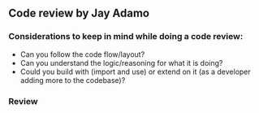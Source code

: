 ## Code review by Jay Adamo

### Considerations to keep in mind while doing a code review:

- Can you follow the code flow/layout?
- Can you understand the logic/reasoning for what it is doing?
- Could you build with (import and use) or extend on it (as a developer adding more to the codebase)?

### Review

